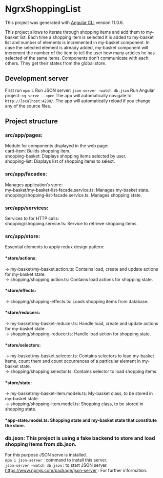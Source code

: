 # NgrxShoppingList

This project was generated with [Angular CLI](https://github.com/angular/angular-cli) version 11.0.6.

This project allows to iterate through shopping items and add them to my-basket list. 
Each time a shopping item is selected it is added to my-basket list and number of elements is incremented in my-basket component. 
In case the selected element is already added, my-basket component will increment the number of the item to tell the user how many articles he has selected of the same items.
Components don't communicate with each others. They get their states from the global store. 

## Development server

First run `npm i`
Run JSON server: `json-server –watch db.json` 
Run Angular project: `ng serve --open`
The app will automatically navigate to `http://localhost:4200/`. 
The app will automatically reload if you change any of the source files.

## Project structure

### src/app/pages: <br />
Module for components displayed in the web page: <br />
      card-item: Builds shopping item. <br />
		  shopping-basket: Displays shopping items selected by user. <br />
		  shopping-list: Displays list of shopping items to select. <br />
### src/app/facades: <br />
Manages application’s store: <br />
  		my-basket/my-basket-list-facade.service.ts: Manages my-basket state. <br />
	  	shopping/shopping-list-facade.service.ts: Manages shopping state.  <br />
### src/app/services: <br />
Services to for HTTP calls: <br />
  		shopping/shopping.service.ts: Service to retrieve shopping items. <br />
### src/app/store: <br />
Essential elements to apply redux design pattern: <br />
   #### *store/actions:  <br />
→ my-basket/my-basket.action.ts: Contains load, create and update actions for my-basket state. <br />
→ shopping/shopping.action.ts: Contains load actions for shopping state. <br />
  #### *store/effects:  <br />
→ shopping/shopping-effects.ts: Loads shopping items from database. <br />
  #### *store/reducers: <br />
→ my-basket/my-basket-reducer.ts: Handle load, create and update actions for my-basket state.<br />
→ shopping/shopping-reducer.ts: Handle load action for shopping state.<br />
  #### *store/selectors: <br />
→ my-basket/my-basket.selector.ts: Contains selectors to load my-basket items, count them and count occurrences of a particular element in my-basket state. <br />
→ shopping/shopping.selector.ts: Contains selector to load shopping items. <br />
  #### *store/state: <br />
→ my-basket/my-basket-item.models.ts: My-basket class, to be stored in my-basket state. <br />
→ shopping/shopping-item.model.ts: Shopping class, to be stored in shopping state. <br />
  #### *app-state.model.ts: Shopping state and my-basket state that constitute the store. <br />

### db.json: This project is using a fake backend to store and load shopping items from db.json. <br />
For this purpose JSON serve is installed. <br />
`npm i json-server` : command to install this server. <br />
`json-server –watch db.json` : to start JSON server. <br />
https://www.npmjs.com/package/json-server : For further information.
